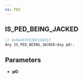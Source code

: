 ```yaml
---
ns: PED
---
```

## IS_PED_BEING_JACKED

```c
// 0x9A497FE2DF198913
Any IS_PED_BEING_JACKED(Any p0);
```

## Parameters
* **p0**:
